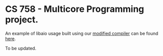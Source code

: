 
# CS 758 - Multicore Programming project.


An example of libaio usage built using our [modified compiler](https://github.com/spwilson2/cs758-project-compiler)
can be found [here](examples/aio-example.go).


To be updated.
